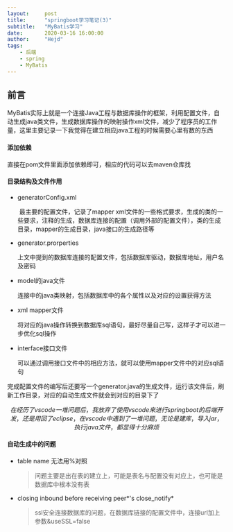 ```yaml
---
layout:     post
title:      "springboot学习笔记(3)"
subtitle:   "MyBatis学习"
date:       2020-03-16 16:00:00
author:     "Hejd"
tags:
    - 后端
    - spring
    - MyBatis
---
```


## 前言

​	MyBatis实际上就是一个连接Java工程与数据库操作的框架，利用配置文件，自动生成java类文件，生成数据库操作的映射操作xml文件，减少了程序员的工作量，这里主要记录一下我觉得在建立相应java工程的时候需要心里有数的东西



#### 添加依赖

直接在pom文件里面添加依赖即可，相应的代码可以去maven仓库找



#### 目录结构及文件作用

* generatorConfig.xml

  ​	最主要的配置文件，记录了mapper xml文件的一些格式要求，生成的类的一些要求，注释的生成，数据库连接的配置（调用外部的配置文件），类的生成目录，mapper的生成目录，java接口的生成路径等

* generator.prorperties

  上文中提到的数据库连接的配置文件，包括数据库驱动，数据库地址，用户名及密码

* model的java文件

  连接中的java类映射，包括数据库中的各个属性以及对应的设置获得方法

* xml mapper文件

  将对应的java操作转换到数据库sql语句，最好尽量自己写，这样子才可以进一步优化sql操作

* interface接口文件

  可以通过调用接口文件中的相应方法，就可以使用mapper文件中的对应sql语句



完成配置文件的编写后还要写一个generator.java的生成文件，运行该文件后，刷新工作目录，对应的自动生成文件就会到对应的目录下了



$$在经历了vscode一堆问题后，我放弃了使用vscode来进行springboot的后端开发，还是用回了eclipse，在vscode中遇到了一堆问题，无论是建库，导入jar，执行java文件，都显得十分麻烦$$



#### 自动生成中的问题

* table name 无法用%对照

  > 问题主要是出在表的建立上，可能是表名与配置没有对应上，也可能是数据库中根本没有表

* closing inbound before receiving peer*'s close_notify*

  > ssl安全连接数据库的问题，在数据库链接的配置文件中，连接url加上参数&useSSL=false